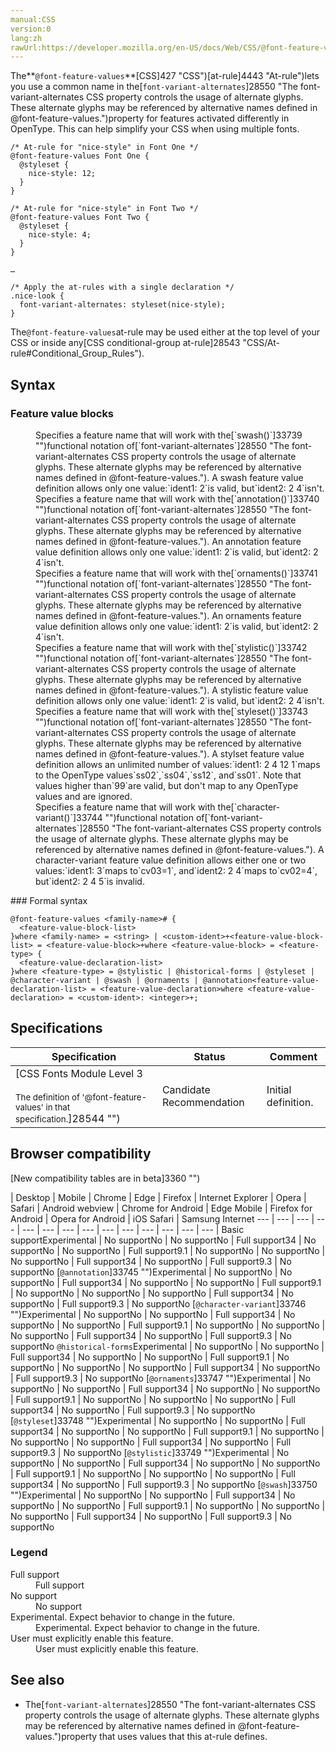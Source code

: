 ```yaml
---
manual:CSS
version:0
lang:zh
rawUrl:https://developer.mozilla.org/en-US/docs/Web/CSS/@font-feature-values#@character-variant
---
```






The**`@font-feature-values`**[CSS]427 "CSS")[at-rule]4443 "At-rule")lets you use a common name in the[`font-variant-alternates`]28550 "The font-variant-alternates CSS property controls the usage of alternate glyphs. These alternate glyphs may be referenced by alternative names defined in @font-feature-values.")property for features activated differently in OpenType. This can help simplify your CSS when using multiple fonts.


```
/* At-rule for "nice-style" in Font One */
@font-feature-values Font One {
  @styleset {
    nice-style: 12;
  }
}

/* At-rule for "nice-style" in Font Two */
@font-feature-values Font Two {
  @styleset {
    nice-style: 4;
  }
} 

…

/* Apply the at-rules with a single declaration */
.nice-look {
  font-variant-alternates: styleset(nice-style);
}
```


The`@font-feature-values`at-rule may be used either at the top level of your CSS or inside any[CSS conditional-group at-rule]28543 "CSS/At-rule#Conditional_Group_Rules").


## Syntax<a name="Syntax"></a>

### Feature value blocks<a name="Feature_value_blocks"></a>
<dl><dt id=''></dt><dd>Specifies a feature name that will work with the[`swash()`]33739 "")functional notation of[`font-variant-alternates`]28550 "The font-variant-alternates CSS property controls the usage of alternate glyphs. These alternate glyphs may be referenced by alternative names defined in @font-feature-values."). A swash feature value definition allows only one value:`ident1: 2`is valid, but`ident2: 2 4`isn&#39;t.</dd><dt id=''></dt><dd>Specifies a feature name that will work with the[`annotation()`]33740 "")functional notation of[`font-variant-alternates`]28550 "The font-variant-alternates CSS property controls the usage of alternate glyphs. These alternate glyphs may be referenced by alternative names defined in @font-feature-values."). An annotation feature value definition allows only one value:`ident1: 2`is valid, but`ident2: 2 4`isn&#39;t.</dd><dt id=''></dt><dd>Specifies a feature name that will work with the[`ornaments()`]33741 "")functional notation of[`font-variant-alternates`]28550 "The font-variant-alternates CSS property controls the usage of alternate glyphs. These alternate glyphs may be referenced by alternative names defined in @font-feature-values."). An ornaments feature value definition allows only one value:`ident1: 2`is valid, but`ident2: 2 4`isn&#39;t.</dd><dt id=''></dt><dd>Specifies a feature name that will work with the[`stylistic()`]33742 "")functional notation of[`font-variant-alternates`]28550 "The font-variant-alternates CSS property controls the usage of alternate glyphs. These alternate glyphs may be referenced by alternative names defined in @font-feature-values."). A stylistic feature value definition allows only one value:`ident1: 2`is valid, but`ident2: 2 4`isn&#39;t.</dd><dt id=''></dt><dd>Specifies a feature name that will work with the[`styleset()`]33743 "")functional notation of[`font-variant-alternates`]28550 "The font-variant-alternates CSS property controls the usage of alternate glyphs. These alternate glyphs may be referenced by alternative names defined in @font-feature-values."). A stylset feature value definition allows an unlimited number of values:`ident1: 2 4 12 1`maps to the OpenType values`ss02`,`ss04`,`ss12`, and`ss01`. Note that values higher than`99`are valid, but don&#39;t map to any OpenType values and are ignored.</dd><dt id=''></dt><dd>Specifies a feature name that will work with the[`character-variant()`]33744 "")functional notation of[`font-variant-alternates`]28550 "The font-variant-alternates CSS property controls the usage of alternate glyphs. These alternate glyphs may be referenced by alternative names defined in @font-feature-values."). A character-variant feature value definition allows either one or two values:`ident1: 3`maps to`cv03=1`, and`ident2: 2 4`maps to`cv02=4`, but`ident2: 2 4 5`is invalid.</dd></dl>
### Formal syntax<a name="Formal_syntax"></a>

```
@font-feature-values <family-name># {
  <feature-value-block-list>
}where <family-name> = <string> | <custom-ident>+<feature-value-block-list> = <feature-value-block>+where <feature-value-block> = <feature-type> {
  <feature-value-declaration-list>
}where <feature-type> = @stylistic | @historical-forms | @styleset | @character-variant | @swash | @ornaments | @annotation<feature-value-declaration-list> = <feature-value-declaration>where <feature-value-declaration> = <custom-ident>: <integer>+;
```

## Specifications<a name="Specifications"></a>

Specification | Status | Comment 
 ---  |  ---  |  ---  | 
[CSS Fonts Module Level 3<br></br><small>The definition of &#39;@font-feature-values&#39; in that specification.</small>]28544 "") | Candidate Recommendation | Initial definition. 


## Browser compatibility<a name="Browser_compatibility"></a>
[New compatibility tables are in beta<i></i>]3360 "")

 | <abbr>Desktop<i></i></abbr> | <abbr>Mobile<i></i></abbr> 
 | <abbr>Chrome<i></i></abbr> | <abbr>Edge<i></i></abbr> | <abbr>Firefox<i></i></abbr> | <abbr>Internet Explorer<i></i></abbr> | <abbr>Opera<i></i></abbr> | <abbr>Safari<i></i></abbr> | <abbr>Android webview<i></i></abbr> | <abbr>Chrome for Android<i></i></abbr> | <abbr>Edge Mobile<i></i></abbr> | <abbr>Firefox for Android<i></i></abbr> | <abbr>Opera for Android<i></i></abbr> | <abbr>iOS Safari<i></i></abbr> | <abbr>Samsung Internet<i></i></abbr> 
 ---  |  ---  |  ---  |  ---  |  ---  |  ---  |  ---  |  ---  |  ---  |  ---  |  ---  |  ---  |  ---  |  ---  | 
Basic support<abbr>Experimental<i></i></abbr> | <abbr>No support</abbr>No | <abbr>No support</abbr>No | <abbr>Full support</abbr>34 | <abbr>No support</abbr>No | <abbr>No support</abbr>No | <abbr>Full support</abbr>9.1 | <abbr>No support</abbr>No | <abbr>No support</abbr>No | <abbr>No support</abbr>No | <abbr>Full support</abbr>34 | <abbr>No support</abbr>No | <abbr>Full support</abbr>9.3 | <abbr>No support</abbr>No 
[`@annotation`]33745 "")<abbr>Experimental<i></i></abbr> | <abbr>No support</abbr>No | <abbr>No support</abbr>No | <abbr>Full support</abbr>34 | <abbr>No support</abbr>No | <abbr>No support</abbr>No | <abbr>Full support</abbr>9.1 | <abbr>No support</abbr>No | <abbr>No support</abbr>No | <abbr>No support</abbr>No | <abbr>Full support</abbr>34 | <abbr>No support</abbr>No | <abbr>Full support</abbr>9.3 | <abbr>No support</abbr>No 
[`@character-variant`]33746 "")<abbr>Experimental<i></i></abbr> | <abbr>No support</abbr>No | <abbr>No support</abbr>No | <abbr>Full support</abbr>34 | <abbr>No support</abbr>No | <abbr>No support</abbr>No | <abbr>Full support</abbr>9.1 | <abbr>No support</abbr>No | <abbr>No support</abbr>No | <abbr>No support</abbr>No | <abbr>Full support</abbr>34 | <abbr>No support</abbr>No | <abbr>Full support</abbr>9.3 | <abbr>No support</abbr>No 
`@historical-forms`<abbr>Experimental<i></i></abbr> | <abbr>No support</abbr>No | <abbr>No support</abbr>No | <abbr>Full support</abbr>34 | <abbr>No support</abbr>No | <abbr>No support</abbr>No | <abbr>Full support</abbr>9.1 | <abbr>No support</abbr>No | <abbr>No support</abbr>No | <abbr>No support</abbr>No | <abbr>Full support</abbr>34 | <abbr>No support</abbr>No | <abbr>Full support</abbr>9.3 | <abbr>No support</abbr>No 
[`@ornaments`]33747 "")<abbr>Experimental<i></i></abbr> | <abbr>No support</abbr>No | <abbr>No support</abbr>No | <abbr>Full support</abbr>34 | <abbr>No support</abbr>No | <abbr>No support</abbr>No | <abbr>Full support</abbr>9.1 | <abbr>No support</abbr>No | <abbr>No support</abbr>No | <abbr>No support</abbr>No | <abbr>Full support</abbr>34 | <abbr>No support</abbr>No | <abbr>Full support</abbr>9.3 | <abbr>No support</abbr>No 
[`@styleset`]33748 "")<abbr>Experimental<i></i></abbr> | <abbr>No support</abbr>No | <abbr>No support</abbr>No | <abbr>Full support</abbr>34 | <abbr>No support</abbr>No | <abbr>No support</abbr>No | <abbr>Full support</abbr>9.1 | <abbr>No support</abbr>No | <abbr>No support</abbr>No | <abbr>No support</abbr>No | <abbr>Full support</abbr>34 | <abbr>No support</abbr>No | <abbr>Full support</abbr>9.3 | <abbr>No support</abbr>No 
[`@stylistic`]33749 "")<abbr>Experimental<i></i></abbr> | <abbr>No support</abbr>No | <abbr>No support</abbr>No | <abbr>Full support</abbr>34 | <abbr>No support</abbr>No | <abbr>No support</abbr>No | <abbr>Full support</abbr>9.1 | <abbr>No support</abbr>No | <abbr>No support</abbr>No | <abbr>No support</abbr>No | <abbr>Full support</abbr>34 | <abbr>No support</abbr>No | <abbr>Full support</abbr>9.3 | <abbr>No support</abbr>No 
[`@swash`]33750 "")<abbr>Experimental<i></i></abbr> | <abbr>No support</abbr>No | <abbr>No support</abbr>No | <abbr>Full support</abbr>34 | <abbr>No support</abbr>No | <abbr>No support</abbr>No | <abbr>Full support</abbr>9.1 | <abbr>No support</abbr>No | <abbr>No support</abbr>No | <abbr>No support</abbr>No | <abbr>Full support</abbr>34 | <abbr>No support</abbr>No | <abbr>Full support</abbr>9.3 | <abbr>No support</abbr>No 


### Legend<a name="Legend"></a>
<dl><dt id=''><abbr>Full support</abbr></dt><dd>Full support</dd><dt id=''><abbr>No support</abbr></dt><dd>No support</dd><dt id=''><abbr>Experimental. Expect behavior to change in the future.<i></i></abbr></dt><dd>Experimental. Expect behavior to change in the future.</dd><dt id=''><abbr>User must explicitly enable this feature.<i></i></abbr></dt><dd>User must explicitly enable this feature.</dd></dl>


## See also<a name="See_also"></a>

* The[`font-variant-alternates`]28550 "The font-variant-alternates CSS property controls the usage of alternate glyphs. These alternate glyphs may be referenced by alternative names defined in @font-feature-values.")property that uses values that this at-rule defines.



